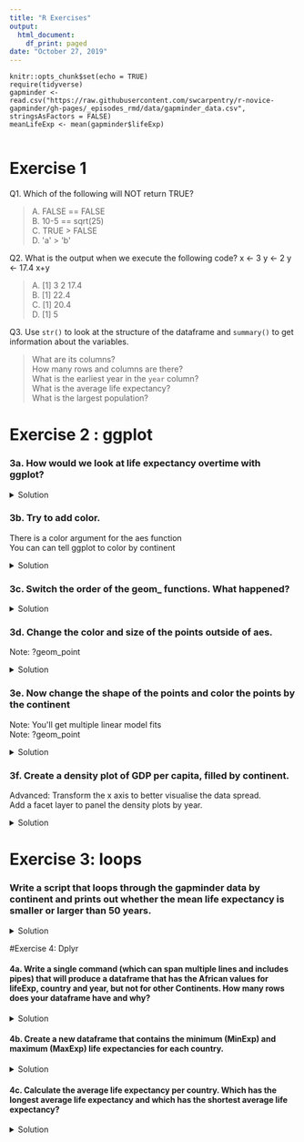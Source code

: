 ```yaml
---
title: "R Exercises"
output:
  html_document:
    df_print: paged
date: "October 27, 2019"
---
```


```{r setup, include=FALSE}
knitr::opts_chunk$set(echo = TRUE)
require(tidyverse)
gapminder <- read.csv("https://raw.githubusercontent.com/swcarpentry/r-novice-gapminder/gh-pages/_episodes_rmd/data/gapminder_data.csv", stringsAsFactors = FALSE)
meanLifeExp <- mean(gapminder$lifeExp)


```

# Exercise 1
Q1. Which of the following will NOT return TRUE?

>A. FALSE == FALSE  
B. 10-5 == sqrt(25)  
C. TRUE > FALSE  
D. 'a' > 'b'

Q2. What is the output when we execute the following code?
x <- 3
y <- 2
y <- 17.4
x+y

>A. [1] 3  2  17.4  
B. [1] 22.4    
C. [1] 20.4   
D. [1] 5  

Q3. Use `str()` to look at the structure of the dataframe and `summary()` to get information about the variables.

>What are its columns?  
How many rows and columns are there?  
What is the earliest year in the `year` column?  
What is the average life expectancy?  
What is the largest population?  




# Exercise 2 : ggplot
### 3a. How would we look at life expectancy overtime with ggplot?

<details>
  <summary>Solution</summary>
  <p>

```{r}
ggplot(data = gapminder, mapping = aes(x = year, y = lifeExp)) +
  geom_point()
```

  </p>
</details>



### 3b. Try to add color.  
There is a color argument for the aes function  
You can can tell ggplot to color by continent  


<details>
  <summary>Solution</summary>
  <p>

```{r}
ggplot(data = gapminder, mapping = aes(x = year, y = lifeExp, color = continent)) +
  geom_point()
```

  </p>
</details>


### 3c. Switch the order of the geom_ functions. What happened?
<details>
  <summary>Solution</summary>
  <p>

```{r}
ggplot(data = gapminder, mapping = aes(x=year, y=lifeExp, by=country)) +
  geom_point() + geom_line(mapping = aes(color=continent))
```

  </p>
</details>




### 3d. Change the color and size of the points outside of aes.   
Note: ?geom_point
<details>
  <summary>Solution</summary>
  <p>

```{r}
ggplot(data = gapminder, mapping = aes(x = gdpPercap, y = lifeExp)) +
  geom_point(size=3, color="green") + scale_x_log10() +
  geom_smooth(method="lm", size=1.5)
```

  </p>
</details>




### 3e. Now change the shape of the points and color the points by the continent  
Note: You'll get multiple linear model fits  
Note: ?geom_point  

<details>
  <summary>Solution</summary>
  <p>

```{r}
ggplot(data = gapminder, mapping = aes(x = gdpPercap, y = lifeExp, color = continent)) +
  geom_point(size=3, shape=17) + scale_x_log10() +
  geom_smooth(method="lm", size=1.5)
``` 

  </p>
</details>
 



### 3f. Create a density plot of GDP per capita, filled by continent.  
Advanced: Transform the x axis to better visualise the data spread.  
Add a facet layer to panel the density plots by year.  

<details>
  <summary>Solution</summary>
  <p>

Answer:
```{r}
ggplot(data = gapminder, mapping = aes(x = gdpPercap, fill=continent)) +
  geom_density(alpha=0.6)# + facet_wrap( ~ year) + scale_x_log10()
```  
Advanced answer:
```{r}
ggplot(data = gapminder, mapping = aes(x = gdpPercap, fill=continent)) +
  geom_density(alpha=0.6) + facet_wrap( ~ year) + scale_x_log10()
```  

  </p>
</details>




# Exercise 3: loops
### Write a script that loops through the gapminder data by continent and prints out whether the mean life expectancy is smaller or larger than 50 years.

<details>
  <summary>Solution</summary>
  <p>


```{r}
meanLifeExp <- mean(gapminder$lifeExp)

for(cont in unique(gapminder$continent)){
  if(mean(gapminder[gapminder$continent == cont, 'lifeExp']) > meanLifeExp){
    print(paste(cont, 'lifeExp is above average'))
  }
  else if (mean(gapminder[gapminder$continent == cont, 'lifeExp']) < meanLifeExp){
    print(paste(cont, 'lifeExp if below average'))
  }
  else{
    print(paste(cont, 'lifeExp is average'))
  }
}
```

  </p>
</details>

  

#Exercise 4: Dplyr
#### 4a. Write a single command (which can span multiple lines and includes pipes) that will produce a dataframe that has the African values for lifeExp, country and year, but not for other Continents. How many rows does your dataframe have and why?

<details>
  <summary>Solution</summary>
  <p>

```{r}
year_country_lifeExp_Africa <- gapminder %>%
  filter(continent == "Africa") %>%
  select(year, country, lifeExp) 
head(year_country_lifeExp_Africa)
```

  </p>
</details>




#### 4b. Create a new dataframe that contains the minimum (MinExp) and maximum (MaxExp) life expectancies for each country.
<details>
  <summary>Solution</summary>
  <p>

```{r}
MinMaxExp <- gapminder %>% 
  group_by(country) %>% 
  summarize(MinExp = min(lifeExp),
            MaxExp = max(lifeExp))

head(MinMaxExp)
```

  </p>
</details>


#### 4c. Calculate the average life expectancy per country. Which has the longest average life expectancy and which has the shortest average life expectancy?
<details>
  <summary>Solution</summary>
  <p>

```{r}
gapminder %>%
  group_by(country) %>%
  summarize(mean_lifeExp = mean(lifeExp)) %>%
  filter(mean_lifeExp == min(mean_lifeExp) | mean_lifeExp == max(mean_lifeExp))
```

  </p>
</details>
